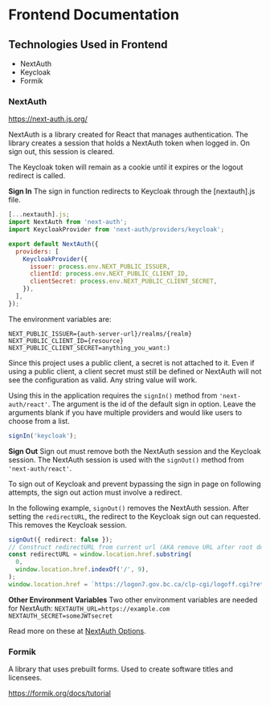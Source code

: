 # Frontend Documentation

## Technologies Used in Frontend

- NextAuth
- Keycloak
- Formik

### NextAuth

https://next-auth.js.org/

NextAuth is a library created for React that manages authentication. The library creates a session that holds a NextAuth token when logged in. On sign out, this session is cleared.

The Keycloak token will remain as a cookie until it expires or the logout redirect is called.

**Sign In**
The sign in function redirects to Keycloak through the [nextauth].js file.

```javascript
[...nextauth].js;
import NextAuth from 'next-auth';
import KeycloakProvider from 'next-auth/providers/keycloak';

export default NextAuth({
  providers: [
    KeycloakProvider({
      issuer: process.env.NEXT_PUBLIC_ISSUER,
      clientId: process.env.NEXT_PUBLIC_CLIENT_ID,
      clientSecret: process.env.NEXT_PUBLIC_CLIENT_SECRET,
    }),
  ],
});
```

The environment variables are:

`NEXT_PUBLIC_ISSUER={auth-server-url}/realms/{realm}`
`NEXT_PUBLIC_CLIENT_ID={resource}`
`NEXT_PUBLIC_CLIENT_SECRET=anything_you_want:)`

Since this project uses a public client, a secret is not attached to it.
Even if using a public client, a client secret must still be defined or NextAuth will not see the configuration as valid. Any string value will work.

Using this in the application requires the `signIn()` method from `'next-auth/react'`.
The argument is the id of the default sign in option. Leave the arguments blank if you have multiple providers and would like users to choose from a list.

```javascript
signIn('keycloak');
```

**Sign Out**
Sign out must remove both the NextAuth session and the Keycloak session.
The NextAuth session is used with the `signOut()` method from `'next-auth/react'`.

To sign out of Keycloak and prevent bypassing the sign in page on following attempts, the sign out action must involve a redirect.

In the following example, `signOut()` removes the NextAuth session. After setting the `redirectURL`, the redirect to the Keycloak sign out can requested.
This removes the Keycloak session.

```typescript
signOut({ redirect: false });
// Construct redirectURL from current url (AKA remove URL after root domain)
const redirectURL = window.location.href.substring(
  0,
  window.location.href.indexOf('/', 9),
);
window.location.href = `https://logon7.gov.bc.ca/clp-cgi/logoff.cgi?retnow=1&returl=${process.env.NEXT_PUBLIC_ISSUER}/protocol/openid-connect/logout?post_logout_redirect_uri=${redirectURL}`;
```

**Other Environment Variables**
Two other environment variables are needed for NextAuth:
`NEXTAUTH_URL=https://example.com`
`NEXTAUTH_SECRET=someJWTsecret`

Read more on these at [NextAuth Options](https://next-auth.js.org/configuration/options).

### Formik

A library that uses prebuilt forms. Used to create software titles and licensees.

https://formik.org/docs/tutorial
